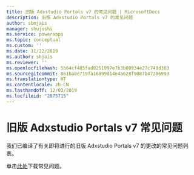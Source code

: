 ```yaml
---
title: 旧版 Adxstudio Portals v7 的常见问题 | MicrosoftDocs
description: 旧版 Adxstudio Portals v7 的常见问题
author: sbmjais
manager: shujoshi
ms.service: powerapps
ms.topic: conceptual
ms.custom: ''
ms.date: 11/22/2019
ms.author: shjais
ms.reviewer: ''
ms.openlocfilehash: 5b64cf485fad0251097e7b3b00934e27c749d383
ms.sourcegitcommit: 861ba8e719fa16899d14e4a628f9087b47206993
ms.translationtype: HT
ms.contentlocale: zh-CN
ms.lasthandoff: 12/03/2019
ms.locfileid: "2875715"
---
```

# <a name="legacy-adxstudio-portals-v7-faq"></a>旧版 Adxstudio Portals v7 常见问题

我们已编译了有关即将进行的旧版 Adxstudio Portals v7 的更改的常见问题列表。

单击[此处](https://aka.ms/gk1u9t)下载常见问题。
